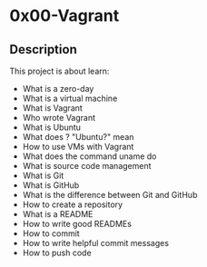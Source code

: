 # 0x00-Vagrant

## Description

This project is about learn:

* What is a zero-day
* What is a virtual machine
* What is Vagrant
* Who wrote Vagrant
* What is Ubuntu
* What does ? "Ubuntu?" mean
* How to use VMs with Vagrant
* What does the command uname do
* What is source code management
* What is Git
* What is GitHub
* What is the difference between Git and GitHub
* How to create a repository
* What is a README
* How to write good READMEs
* How to commit
* How to write helpful commit messages
* How to push code
